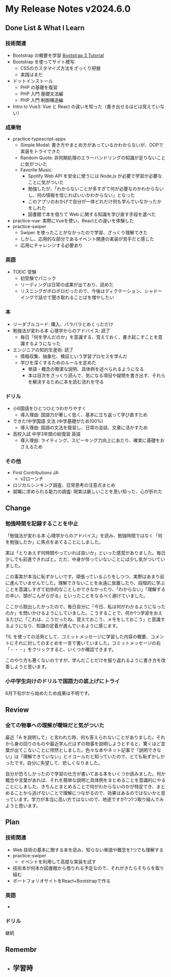 # My Release Notes v2024.6.0

## Done List & What I Learn

### 技術関連

- Bootstrap の概要を学習 [Bootstrap 3 Tutorial](https://www.w3schools.com/bootstrap/)
- Bootstrap を使ってサイト模写:
  - CSSのカスタマイズ方法をざっくり把握
  - 実践はまだ
- ドットインストール
  - PHP の基礎を復習
  - PHP 入門 基礎文法編
  - PHP 入門 制御構造編
- Intro to Vue3: Vue と React の違いを知った（書き出せるほどは覚えていない）

### 成果物

- practice-typescript-apps
  - Simple Modal: 書き方やまとめ方があっているかわからないが、OOPで実装をトライできた
  - Random Quote: 非同期処理のエラーハンドリングの知識が足りないことに気がついた
  - Favorite Music: 
    - Spotify Web API を安全に使うには Node.js が必要で学習が必要なことに気がついた
    - 勉強したが、「わからないことが多すぎて何が必要なのかわからないし、何の情報を信じればいいかわからない」となった
    - このアプリのおかげで自分が一体どれだけ何も学んでいなかったかをしれた
    - 図書館で本を借りて Web に関する知識を学び直す手段を選べた
- practice-vue: 実際にVueを使い、Reactとの違いを体験した
- practice-swiper
  - Swiper を使ったことがなかったので学習、ざっくり理解できた
  - しかし、応用的な部分であるイベント関連の実装が苦手だと感じた
  - 応用にチャレンジする必要あり

### 英語

- TOEIC 受験
  - 初受験でパニック
  - リーディングは日常の成果が出ており、読めた
  - リスニングがボロボロだったので、今後はディクテーション、シャドーイングで話せて聞き取れることばを増やしたい

### 本

- リーダブルコード: 購入、パラパラとめくっただけ
- 勉強法が変わる本 心理学からのアドバイス: 読了
  - 毎日「何を学んだのか」を意識する、覚えておく、書き起こすことを意識するようになった
- エンジニアの知的生産術: 読了
  - 情報収集、抽象化、検証という学習プロセスを学んだ
  - 学びを深くするためのルールを定めた
    - 単語・概念の簡潔な説明、具体例を述べられるようになる
    - 本は目次をざっくり読んで、気になる項目や疑問を書き出す、それらを解決するために本を読む流れを守る

### ドリル

- 小6国語をひとつひとつわかりやすく
  - 導入理由: 国語力が著しく低く、基本に立ち返って学び直すため
- できた!中学国語 文法 (中学基礎がため100%) 
  - 導入理由: 国語の文法を復習し、日常の会話、文章に活かすため
- 高校入試 中学3年間の総復習 英語
  - 導入理由: ライティング、スピーキング力向上にあたり、確実に基礎をおさえるため

### その他

- First Contributions JA
  - v2ローンチ
- ロジカルシンキング調査、日常思考の注意点まとめ
- 就職に求められる能力の調査: 現実は厳しいことを思い知った、心が折れた

## Change

### 勉強時間を記録することを中止

「勉強法が変わる本 心理学からのアドバイス」を読み、勉強時間ではなく「何を勉強したか」に焦点をあてることにしました。

実は「とりあえず何時間やっていれば良いか」といった感覚がありました。毎日少しでも前進できればと。ただ、中身が伴っていないことには少し気がついていました。

この事実が本当に恥ずかしいです。頑張っているふりをしつつ、実際はあまり前に進んでいませんでした。理解できないことを永遠に放置したり、段階的に学ぶことを意識しすぎて初歩的なことしかできなかったり、「わからない」「理解するの辛い、頭がこんがらがる」といったことをなるべく避けていました。

ここから脱出したかったので、毎日自分に「今日、私は何がわかるようになったのか」を問いかけるようにしていました。こうすることで、何か1つ学習をおえるたびに「これは、こうだったね、覚えておこう、メモをしておこう」と意識するようになり、知識の定着が進んでいるように感じます。

TIL を使っての活用として、コミットメッセージに学習した内容の概要、コメントにそれに対してのまとめを一言で書いていました。コミットメッセージの右「・・・」をクリックすると、いくつか確認できます。

このやり方も悪くないのですが、学んだことだけを振り返れるように書き方を改善しようと思います。


### 小中学生向けのドリルで国語力の底上げにトライ

6月下旬がから始めたため成果は不明です。

## Review

### 全ての物事への理解が曖昧だと気がついた

最近「A を説明して」と言われた時、何も答えられないことがありました。それから身の回りのものや最近学んだはずの物事を説明しようとすると、驚くほど言葉が出てこないことに愕然としました。色々な本やネット記事で「説明できない」は「理解できていない」とイコールだと知っていたので、とても恥ずかしかったです。自分に失望して、悲しくなりました。

自分が恐ろしかったので学習の仕方が書いてある本をいくつか読みました。何か概念や言葉があれば、それを簡単な説明と具体例をまとめることを意識的にやることにしました。きちんとまとめることで何がわからないのかが特定でき、まとめることから逃げないことで理解につながるので、効果はあるのではないかと思っています。学力が本当に高い方ではないので、地道ですが1つ1つ取り組んでみようと思います。

## Plan

### 技術関連

- Web 技術の基本に関する本を読み、知らない単語や概念を1つでも理解する
- practice-swiper
  - イベントを利用して高度な実装を試す
- 技術本が何本か図書館から借りれる予定なので、それがきたらそちらを取り組む
- ポートフォリオサイトをReact+Bootstrapで作る

### 英語

- 

### ドリル

継続

## Remembr

- 学習時
  - 